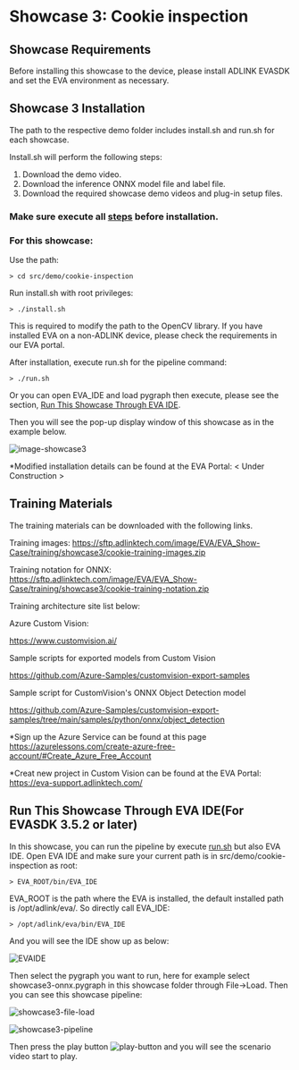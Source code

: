 # Showcase 3: Cookie inspection

## Showcase Requirements

Before installing this showcase to the device, please install ADLINK EVASDK and set the EVA environment as necessary.

## Showcase 3 Installation

The path to the respective demo folder includes install.sh and run.sh for each showcase.

Install.sh will perform the following steps:

1. Download the demo video.
2. Download the inference ONNX model file and label file.
3. Download the required showcase demo videos and plug-in setup files.
### Make sure execute all [steps](https://github.com/IST-EVA-Support/EVA_Show-Case/tree/dev#clone-the-source-code) before installation.

### For this showcase: 

Use the path:

```
> cd src/demo/cookie-inspection
```

Run install.sh with root privileges:

```
> ./install.sh
```


This is required to modify the path to the OpenCV library. If you have installed EVA on a non-ADLINK device, please check the requirements in our EVA portal.

<a id="runsh"></a>

After installation, execute run.sh for the pipeline command:

```
> ./run.sh
```




Or you can open EVA_IDE and load pygraph then execute, please see the section, [Run This Showcase Through EVA IDE](#Run-This-Showcase-Through-EVA-IDE).

Then you will see the pop-up display window of this showcase as in the example below.

![image-showcase3](../../../figures/image-showcase3.png)

*Modified installation details can be found at the EVA Portal: < Under Construction >

## Training Materials

The training materials can be downloaded with the following links.

Training images: https://sftp.adlinktech.com/image/EVA/EVA_Show-Case/training/showcase3/cookie-training-images.zip 

Training notation for ONNX: https://sftp.adlinktech.com/image/EVA/EVA_Show-Case/training/showcase3/cookie-training-notation.zip 

Training architecture site list below: 

Azure Custom Vision: 

https://www.customvision.ai/

Sample scripts for exported models from Custom Vision

https://github.com/Azure-Samples/customvision-export-samples

Sample script for CustomVision's ONNX Object Detection model

https://github.com/Azure-Samples/customvision-export-samples/tree/main/samples/python/onnx/object_detection

*Sign up the Azure Service can be found at this page 
https://azurelessons.com/create-azure-free-account/#Create_Azure_Free_Account

*Creat new project in Custom Vision can be found at the EVA Portal: https://eva-support.adlinktech.com/

<a id="Run-This-Showcase-Through-EVA-IDE"></a>

## Run This Showcase Through EVA IDE(For EVASDK 3.5.2 or later)

In this showcase, you can run the pipeline by execute <a href="#runsh">run.sh</a> but also EVA IDE. Open EVA IDE and make sure your current path is in src/demo/cookie-inspection as root:

```
> EVA_ROOT/bin/EVA_IDE
```

EVA_ROOT is the path where the EVA is installed, the default installed path is /opt/adlink/eva/. So directly call EVA_IDE:

```
> /opt/adlink/eva/bin/EVA_IDE
```

And you will see the IDE show up as below:

![EVAIDE](../../../figures/EVAIDE.png)

Then select the pygraph you want to run, here for example select showcase3-onnx.pygraph in this showcase folder through File->Load. Then you can see this showcase pipeline:

![showcase3-file-load](../../../figures/showcase3-file-load.png)

![showcase3-pipeline](../../../figures/showcase3-pipeline.png)

Then press the play button ![play-button](../../../figures/play-button.png) and you will see the scenario video start to play.



